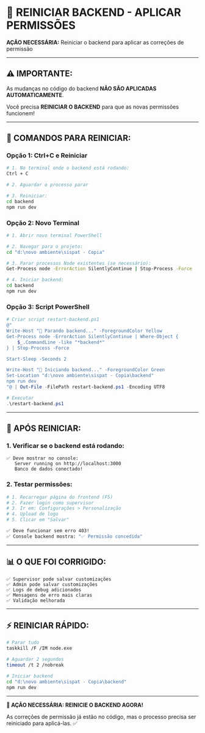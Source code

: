 # 🔄 REINICIAR BACKEND - APLICAR PERMISSÕES

**AÇÃO NECESSÁRIA:** Reiniciar o backend para aplicar as correções de permissão

---

## ⚠️ **IMPORTANTE:**

As mudanças no código do backend **NÃO SÃO APLICADAS AUTOMATICAMENTE**.

Você precisa **REINICIAR O BACKEND** para que as novas permissões funcionem!

---

## 🚀 **COMANDOS PARA REINICIAR:**

### Opção 1: Ctrl+C e Reiniciar

```bash
# 1. No terminal onde o backend está rodando:
Ctrl + C

# 2. Aguardar o processo parar

# 3. Reiniciar:
cd backend
npm run dev
```

### Opção 2: Novo Terminal

```bash
# 1. Abrir novo terminal PowerShell

# 2. Navegar para o projeto:
cd "d:\novo ambiente\sispat - Copia"

# 3. Parar processos Node existentes (se necessário):
Get-Process node -ErrorAction SilentlyContinue | Stop-Process -Force

# 4. Iniciar backend:
cd backend
npm run dev
```

### Opção 3: Script PowerShell

```powershell
# Criar script restart-backend.ps1
@"
Write-Host "🔄 Parando backend..." -ForegroundColor Yellow
Get-Process node -ErrorAction SilentlyContinue | Where-Object { 
    $_.CommandLine -like "*backend*" 
} | Stop-Process -Force

Start-Sleep -Seconds 2

Write-Host "🚀 Iniciando backend..." -ForegroundColor Green
Set-Location "d:\novo ambiente\sispat - Copia\backend"
npm run dev
"@ | Out-File -FilePath restart-backend.ps1 -Encoding UTF8

# Executar
.\restart-backend.ps1
```

---

## 🧪 **APÓS REINICIAR:**

### 1. Verificar se o backend está rodando:
```
✅ Deve mostrar no console:
   Server running on http://localhost:3000
   Banco de dados conectado!
```

### 2. Testar permissões:
```bash
# 1. Recarregar página do frontend (F5)
# 2. Fazer login como supervisor
# 3. Ir em: Configurações > Personalização
# 4. Upload de logo
# 5. Clicar em "Salvar"

✅ Deve funcionar sem erro 403!
✅ Console backend mostra: "✅ Permissão concedida"
```

---

## 📊 **O QUE FOI CORRIGIDO:**

```
✅ Supervisor pode salvar customizações
✅ Admin pode salvar customizações  
✅ Logs de debug adicionados
✅ Mensagens de erro mais claras
✅ Validação melhorada
```

---

## ⚡ **REINICIAR RÁPIDO:**

```bash
# Parar tudo
taskkill /F /IM node.exe

# Aguardar 2 segundos
timeout /t 2 /nobreak

# Iniciar backend
cd "d:\novo ambiente\sispat - Copia\backend"
npm run dev
```

---

**🎯 AÇÃO NECESSÁRIA: REINICIE O BACKEND AGORA!**

As correções de permissão já estão no código, mas o processo precisa ser reiniciado para aplicá-las. ✅

